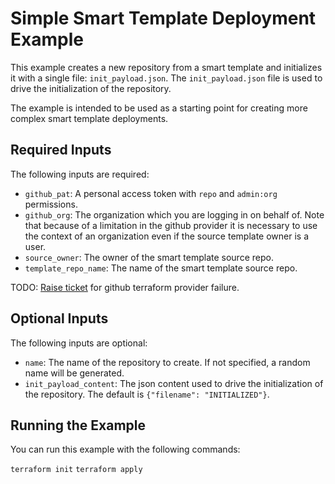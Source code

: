 # Simple Smart Template Deployment Example

This example creates a new repository from a smart template and initializes it
with a single file: `init_payload.json`. The `init_payload.json` file is used to
drive the initialization of the repository.

The example is intended to be used as a starting point for creating more complex
smart template deployments.

## Required Inputs

The following inputs are required:

* `github_pat`: A personal access token with `repo` and `admin:org` permissions.
* `github_org`: The organization which you are logging in on behalf of. Note that because of a limitation in the github provider it is necessary to use the context of an organization even if the source template owner is a user. 
* `source_owner`: The owner of the smart template source repo.
* `template_repo_name`: The name of the smart template source repo.

TODO: [Raise ticket](https://github.com/integrations/terraform-provider-github/issues/new?template=bug.yml) for github terraform provider failure.

## Optional Inputs

The following inputs are optional:

* `name`: The name of the repository to create. If not specified, a random name
  will be generated.
* `init_payload_content`: The json content used to drive the initialization of the
  repository. The default is `{"filename": "INITIALIZED"}`.

## Running the Example

You can run this example with the following commands:

`terraform init`
`terraform apply`
